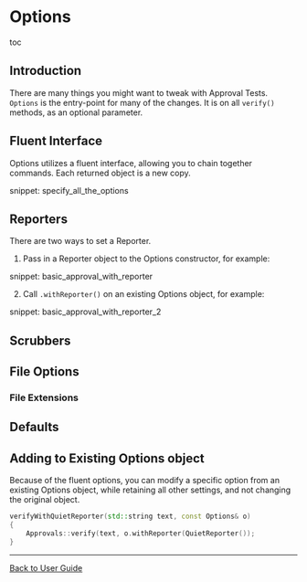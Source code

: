 <a id="top"></a>

<!-- Type: How to customise with options -->

# Options

toc

## Introduction

There are many things you might want to tweak with Approval Tests. `Options` is the entry-point for many of the changes.
It is on all `verify()` methods, as an optional parameter.

## Fluent Interface

Options utilizes a fluent interface, allowing you to chain together commands. Each returned object is a new copy.

snippet: specify_all_the_options

## Reporters

There are two ways to set a Reporter.

1. Pass in a Reporter object to the Options constructor, for example:

snippet: basic_approval_with_reporter

2. Call `.withReporter()` on an existing Options object, for example:

snippet: basic_approval_with_reporter_2

## Scrubbers

## File Options

### File Extensions

## Defaults

## Adding to Existing Options object

Because of the fluent options, you can modify a specific option from an existing Options object,
while retaining all other settings, and not changing the original object.

```cpp
verifyWithQuietReporter(std::string text, const Options& o)
{
    Approvals::verify(text, o.withReporter(QuietReporter());
}
```


---

[Back to User Guide](/doc/README.md#top)

